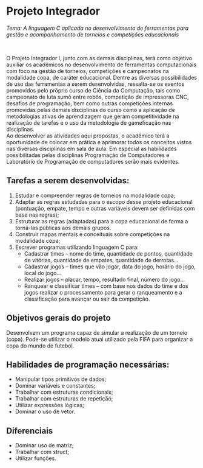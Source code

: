 # Projeto Integrador
*Tema: A linguagem C aplicada no desenvolvimento de ferramentas para gestão e acompanhamento de torneios e competições educacionais*

<br>

O Projeto Integrador I, junto com as demais disciplinas, terá como objetivo auxiliar os acadêmicos no desenvolvimento de ferramentas computacionais com foco na gestão de torneios, competições e campeonatos na modalidade copa, de caráter educacional. Dentre as diversas possibilidades de uso das ferramentas a serem desenvolvidas, ressalta-se os eventos promovidos pelo próprio curso de Ciência da Computação, tais como campeonato de luta sumô entre robôs, competição de impressoras CNC, desafios de programação, bem como outras competições internas promovidas pelas demais disciplinas do curso como a aplicação de metodologias ativas de aprendizagem que geram competitividade na realização de tarefas e o uso da metodologia de  gameficação nas disciplinas.	
Ao desenvolver as atividades aqui propostas, o acadêmico terá a oportunidade de colocar em prática e aprimorar todos os conceitos vistos nas diversas disciplinas em sala de aula. Em especial as habilidades possibilitadas pelas disciplinas Programação de Computadores e Laboratório de Programação de computadores serão mais evidentes.

## Tarefas a serem desenvolvidas:
1. Estudar e compreender regras de torneios na modalidade copa;
1. Adaptar as regras estudadas para o escopo desse projeto educacional (pontuação, empate, tempo e outras variáveis devem ser definidas com base nas regras);
1. Estruturar as regras (adaptadas) para a copa educacional de forma a torná-las públicas aos demais grupos.
1. Construir mapas mentais e conceituais sobre competições na modalidade copa;
1. Escrever programas utilizando linguagem C para:
   * Cadastrar times – nome do time, quantidade de pontos, quantidade de vitórias, quantidade de empates, quantidade de derrotas...</li>
   * Cadastrar jogos – times que vão jogar, data do jogo, horário do jogo, local do jogo...</li>
   * Realizar jogos – placar, tempo, resultado final, número do jogo...</li>
   * Ranquear e classificar times – com base nos dados do time e dos jogos realizar o processamento para gerar o ranqueamento e a classificação para avançar ou sair da competição.</li>

## Objetivos gerais do projeto
Desenvolvem um programa capaz de simular a realização de um torneio (copa). Pode-se utilizar o modelo atual utilizado pela FIFA para organizar a copa do mundo de futebol.

## Habilidades de programação necessárias:
*	Manipular tipos primitivos de dados;
*	Dominar variáveis e constantes;
*	Trabalhar com estruturas condicionais;
*	Trabalhar com estruturas de repetição;
*	Utilizar expressões lógicas;
*	Dominar o uso de vetor.

## Diferenciais
*	Dominar uso de matriz;
*	Trabalhar com struct;
*	Utilizar funções.
